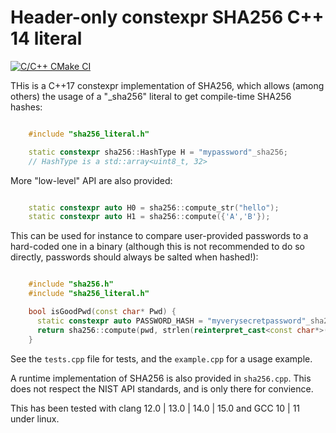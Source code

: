 Header-only constexpr SHA256 C++ 14 literal
===========================================

[![C/C++ CMake CI](https://github.com/StephanKa/sha256_literal/actions/workflows/build_cmake.yml/badge.svg?branch=master)](https://github.com/StephanKa/sha256_literal/actions/workflows/build_cmake.yml)

THis is a C++17 constexpr implementation of SHA256, which allows (among others)
the usage of a "_sha256" literal to get compile-time SHA256 hashes:

```cpp

    #include "sha256_literal.h"

    static constexpr sha256::HashType H = "mypassword"_sha256;
    // HashType is a std::array<uint8_t, 32>
```

More "low-level" API are also provided:

```cpp

    static constexpr auto H0 = sha256::compute_str("hello");
    static constexpr auto H1 = sha256::compute({'A','B'});
```

This can be used for instance to compare user-provided passwords to a
hard-coded one in a binary (although this is not recommended to do so
directly, passwords should always be salted when hashed!):

```cpp

    #include "sha256.h"
    #include "sha256_literal.h"

    bool isGoodPwd(const char* Pwd) {
      static constexpr auto PASSWORD_HASH = "myverysecretpassword"_sha256;
      return sha256::compute(pwd, strlen(reinterpret_cast<const char*>(pwd))) == PASSWORD_HASH;
    }
```

See the ``tests.cpp`` file for tests, and the ``example.cpp`` for a usage example.

A runtime implementation of SHA256 is also provided in ``sha256.cpp``. This
does not respect the NIST API standards, and is only there for convience.

This has been tested with clang 12.0 | 13.0 | 14.0 | 15.0 and GCC 10 | 11 under linux.
